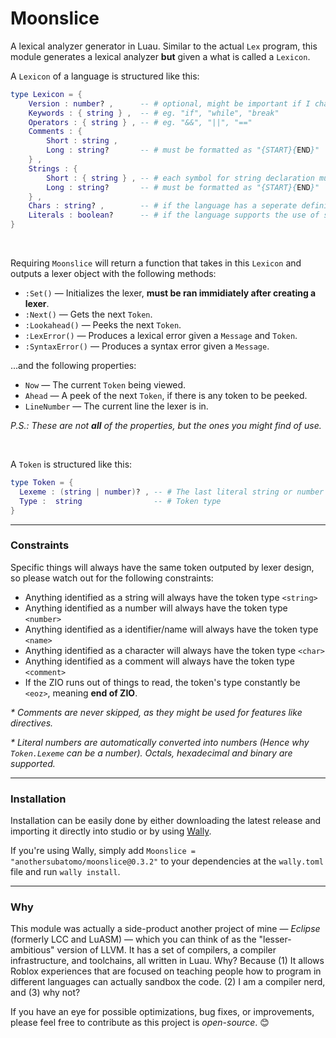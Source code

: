 # Moonslice
A lexical analyzer generator in Luau.
Similar to the actual `Lex` program, this module generates a lexical analyzer **but** given a what is called a `Lexicon`.

A `Lexicon` of a language is structured like this:
```lua
type Lexicon = {
	Version : number? ,      -- # optional, might be important if I change the way a **Lexicon** is made
	Keywords : { string } ,  -- # eg. "if", "while", "break"
	Operators : { string } , -- # eg. "&&", "||", "=="
	Comments : {
		Short : string ,
		Long : string?       -- # must be formatted as "{START}{END}"
	} ,
	Strings : {
		Short : { string } , -- # each symbol for string declaration must only be a single char long
		Long : string?       -- # must be formatted as "{START}{END}"
	} ,
	Chars : string? ,        -- # if the language has a seperate definition for chars
	Literals : boolean?      -- # if the language supports the use of special characters in strings or not
}
```

<br>

Requiring `Moonslice` will return a function that takes in this `Lexicon` and outputs a lexer object with the following methods:
- `:Set()` — Initializes the lexer, **must be ran immidiately after creating a lexer**.
- `:Next()` — Gets the next `Token`.
- `:Lookahead()` — Peeks the next `Token`.
- `:LexError()` — Produces a lexical error given a `Message` and `Token`.
- `:SyntaxError()` — Produces a syntax error given a `Message`.

...and the following properties:
- `Now` — The current `Token` being viewed.
- `Ahead` — A peek of the next `Token`, if there is any token to be peeked.
- `LineNumber` — The current line the lexer is in.

_P.S.: These are not **all** of the properties, but the ones you might find of use._

<br>

A `Token` is structured like this:
```lua
type Token = {
  Lexeme : (string | number)? , -- # The last literal string or number met
  Type :  string                -- # Token type
}
```
---
### Constraints
Specific things will always have the same token outputed by lexer design, so please watch out for the following constraints:
- Anything identified as a string will always have the token type `<string>`
- Anything identified as a number will always have the token type `<number>`
- Anything identified as a identifier/name will always have the token type `<name>`
- Anything identified as a character will always have the token type `<char>`
- Anything identified as a comment will always have the token type `<comment>`
- If the ZIO runs out of things to read, the token's type constantly be `<eoz>`, meaning **end of ZIO**.

_* Comments are never skipped, as they might be used for features like directives._

_* Literal numbers are automatically converted into numbers (Hence why `Token.Lexeme` can be a number). Octals, hexadecimal and binary are supported._

---
### Installation

Installation can be easily done by either downloading the latest release and importing it directly into studio or by using [Wally]().

If you're using Wally, simply add `Moonslice = "anothersubatomo/moonslice@0.3.2"` to your dependencies at the `wally.toml` file and run `wally install`.

---
### Why
This module was actually a side-product another project of mine — *Eclipse* (formerly LCC and LuASM) — which you can think of as the "lesser-ambitious" version of LLVM. It has a set of compilers, a compiler infrastructure, and toolchains, all written in Luau. Why? Because (1) It allows Roblox experiences that are focused on teaching people how to program in different languages can actually sandbox the code. (2) I am a compiler nerd, and (3) why not?

If you have an eye for possible optimizations, bug fixes, or improvements, please feel free to contribute as this project is *open-source*. 😊